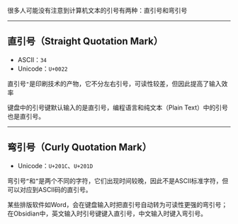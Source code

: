 很多人可能没有注意到计算机文本的引号有两种：直引号和弯引号

---
## 直引号（Straight Quotation Mark）

+ ASCII：`34`
+ Unicode：`U+0022`

直引号`"`是印刷技术的产物，它不分左右引号，可读性较差，但因此提高了输入效率

键盘中的引号键默认输入的是直引号，编程语言和纯文本（Plain Text）中的引号也是直引号。

---
## 弯引号（Curly Quotation Mark）

+ Unicode：`U+201C`、`U+201D`

弯引号`“`和`”`是两个不同的字符，它们出现时间较晚，因此不是ASCII标准字符，但可以对应到ASCII码的直引号。

某些排版软件如Word，会在键盘输入时把直引号自动转为可读性更强的弯引号；在Obsidian中，英文输入时引号键键入直引号，中文输入时键入弯引号。



